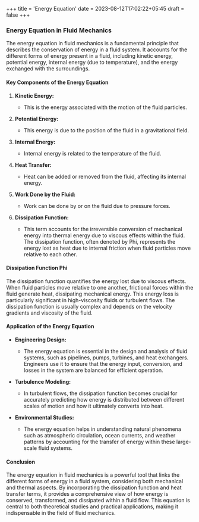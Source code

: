 +++
title = 'Energy Equation'
date = 2023-08-12T17:02:22+05:45
draft = false
+++
### **Energy Equation in Fluid Mechanics**

The energy equation in fluid mechanics is a fundamental principle that describes the conservation of energy in a fluid system. It accounts for the different forms of energy present in a fluid, including kinetic energy, potential energy, internal energy (due to temperature), and the energy exchanged with the surroundings.



#### **Key Components of the Energy Equation**

1. **Kinetic Energy:**
   - This is the energy associated with the motion of the fluid particles. 

2. **Potential Energy:**
   - This energy is due to the position of the fluid in a gravitational field. 

3. **Internal Energy:**
   - Internal energy is related to the temperature of the fluid. 

4. **Heat Transfer:**
   - Heat can be added or removed from the fluid, affecting its internal energy. 

5. **Work Done by the Fluid:**
   - Work can be done by or on the fluid due to pressure forces.

6. **Dissipation Function:**
   - This term accounts for the irreversible conversion of mechanical energy into thermal energy due to viscous effects within the fluid. The dissipation function, often denoted by Phi, represents the energy lost as heat due to internal friction when fluid particles move relative to each other.



#### **Dissipation Function Phi**

The dissipation function  quantifies the energy lost due to viscous effects. When fluid particles move relative to one another, frictional forces within the fluid generate heat, dissipating mechanical energy. This energy loss is particularly significant in high-viscosity fluids or turbulent flows. The dissipation function is usually complex and depends on the velocity gradients and viscosity of the fluid.

#### **Application of the Energy Equation**

- **Engineering Design:**
  - The energy equation is essential in the design and analysis of fluid systems, such as pipelines, pumps, turbines, and heat exchangers. Engineers use it to ensure that the energy input, conversion, and losses in the system are balanced for efficient operation.

- **Turbulence Modeling:**
  - In turbulent flows, the dissipation function becomes crucial for accurately predicting how energy is distributed between different scales of motion and how it ultimately converts into heat.

- **Environmental Studies:**
  - The energy equation helps in understanding natural phenomena such as atmospheric circulation, ocean currents, and weather patterns by accounting for the transfer of energy within these large-scale fluid systems.

#### **Conclusion**

The energy equation in fluid mechanics is a powerful tool that links the different forms of energy in a fluid system, considering both mechanical and thermal aspects. By incorporating the dissipation function and heat transfer terms, it provides a comprehensive view of how energy is conserved, transformed, and dissipated within a fluid flow. This equation is central to both theoretical studies and practical applications, making it indispensable in the field of fluid mechanics.